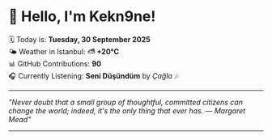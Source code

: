 # 👋 Hello, I'm Kekn9ne!

🗓️ Today is: **Tuesday, 30 September 2025**  
🌤️ Weather in Istanbul: **⛅️  +20°C**  
📊 GitHub Contributions: **90**  
🎧 Currently Listening: **Seni Düşündüm** by *Çağla* 🎶

---

_"Never doubt that a small group of thoughtful, committed citizens can change the world; indeed, it's the only thing that ever has. — *Margaret Mead*"_

---
